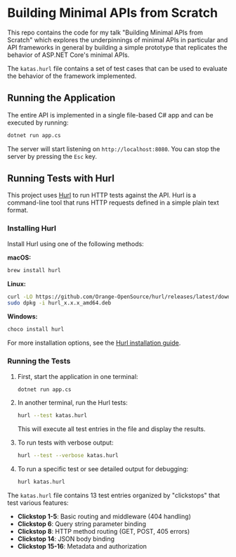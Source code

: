# Building Minimal APIs from Scratch

This repo contains the code for my talk "Building Minimal APIs from Scratch" which explores the underpinnings of minimal APIs in particular and API frameworks in general by building a simple prototype that replicates the behavior of ASP.NET Core's minimal APIs.

The `katas.hurl` file contains a set of test cases that can be used to evaluate the behavior of the framework implemented.

## Running the Application

The entire API is implemented in a single file-based C# app and can be executed by running:

```bash
dotnet run app.cs
```

The server will start listening on `http://localhost:8080`. You can stop the server by pressing the `Esc` key.

## Running Tests with Hurl

This project uses [Hurl](https://hurl.dev/) to run HTTP tests against the API. Hurl is a command-line tool that runs HTTP requests defined in a simple plain text format.

### Installing Hurl

Install Hurl using one of the following methods:

**macOS:**

```bash
brew install hurl
```

**Linux:**

```bash
curl -LO https://github.com/Orange-OpenSource/hurl/releases/latest/download/hurl_x.x.x_amd64.deb
sudo dpkg -i hurl_x.x.x_amd64.deb
```

**Windows:**

```bash
choco install hurl
```

For more installation options, see the [Hurl installation guide](https://hurl.dev/docs/installation.html).

### Running the Tests

1. First, start the application in one terminal:

   ```bash
   dotnet run app.cs
   ```

2. In another terminal, run the Hurl tests:

   ```bash
   hurl --test katas.hurl
   ```

   This will execute all test entries in the file and display the results.

3. To run tests with verbose output:

   ```bash
   hurl --test --verbose katas.hurl
   ```

4. To run a specific test or see detailed output for debugging:

   ```bash
   hurl katas.hurl
   ```

The `katas.hurl` file contains 13 test entries organized by "clickstops" that test various features:

- **Clickstop 1-5**: Basic routing and middleware (404 handling)
- **Clickstop 6**: Query string parameter binding
- **Clickstop 8**: HTTP method routing (GET, POST, 405 errors)
- **Clickstop 14**: JSON body binding
- **Clickstop 15-16**: Metadata and authorization
